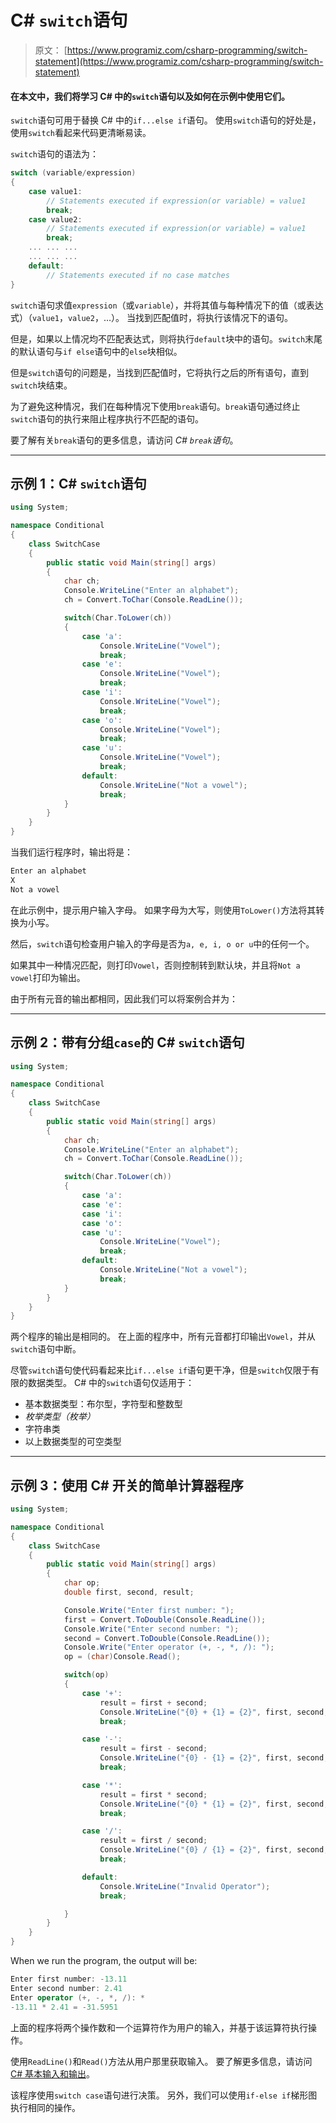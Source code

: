 # C# `switch`语句

> 原文： [https://www.programiz.com/csharp-programming/switch-statement](https://www.programiz.com/csharp-programming/switch-statement)

#### 在本文中，我们将学习 C# 中的`switch`语句以及如何在示例中使用它们。

`switch`语句可用于替换 C# 中的`if...else if`语句。 使用`switch`语句的好处是，使用`switch`看起来代码更清晰易读。

`switch`语句的语法为：

```cs
switch (variable/expression)
{
    case value1:
        // Statements executed if expression(or variable) = value1
        break;
    case value2:
        // Statements executed if expression(or variable) = value1
        break;
    ... ... ... 
    ... ... ... 
    default:
        // Statements executed if no case matches
}

```

`switch`语句求值`expression`（或`variable`），并将其值与每种情况下的值（或表达式）（`value1`，`value2`，…）。 当找到匹配值时，将执行该情况下的语句。

但是，如果以上情况均不匹配表达式，则将执行`default`块中的语句。`switch`末尾的默认语句与`if else`语句中的`else`块相似。

但是`switch`语句的问题是，当找到匹配值时，它将执行之后的所有语句，直到`switch`块结束。

为了避免这种情况，我们在每种情况下使用`break`语句。`break`语句通过终止`switch`语句的执行来阻止程序执行不匹配的语句。

要了解有关`break`语句的更多信息，请访问 *C# `break`语句*。

* * *

## 示例 1：C# `switch`语句

```cs
using System;

namespace Conditional
{
    class SwitchCase
    {
        public static void Main(string[] args)
        {
            char ch;
            Console.WriteLine("Enter an alphabet");
            ch = Convert.ToChar(Console.ReadLine());

            switch(Char.ToLower(ch))
            {
                case 'a':
                    Console.WriteLine("Vowel");
                    break;
                case 'e':
                    Console.WriteLine("Vowel");
                    break;
                case 'i':
                    Console.WriteLine("Vowel");
                    break;
                case 'o':
                    Console.WriteLine("Vowel");
                    break;
                case 'u':
                    Console.WriteLine("Vowel");
                    break;
                default:
                    Console.WriteLine("Not a vowel");
                    break;
            }
        }
    }
} 
```

当我们运行程序时，输出将是：

```cs
Enter an alphabet
X
Not a vowel 
```

在此示例中，提示用户输入字母。 如果字母为大写，则使用`ToLower()`方法将其转换为小写。

然后，`switch`语句检查用户输入的字母是否为`a, e, i, o or u`中的任何一个。

如果其中一种情况匹配，则打印`Vowel`，否则控制转到默认块，并且将`Not a vowel`打印为输出。

由于所有元音的输出都相同，因此我们可以将案例合并为：

* * *

## 示例 2：带有分组`case`的 C# `switch`语句

```cs
using System;

namespace Conditional
{
    class SwitchCase
    {
        public static void Main(string[] args)
        {
            char ch;
            Console.WriteLine("Enter an alphabet");
            ch = Convert.ToChar(Console.ReadLine());

            switch(Char.ToLower(ch))
            {
                case 'a':
                case 'e':
                case 'i':
                case 'o':
                case 'u':
                    Console.WriteLine("Vowel");
                    break;
                default:
                    Console.WriteLine("Not a vowel");
                    break;
            }
        }
    }
} 
```

两个程序的输出是相同的。 在上面的程序中，所有元音都打印输出`Vowel`，并从`switch`语句中断。

尽管`switch`语句使代码看起来比`if...else if`语句更干净，但是`switch`仅限于有限的数据类型。 C# 中的`switch`语句仅适用于：

*   基本数据类型：布尔型，字符型和整数型
*   *枚举类型（枚举）*
*   字符串类
*   以上数据类型的可空类型

* * *

## 示例 3：使用 C# 开关的简单计算器程序

```cs
using System;

namespace Conditional
{
    class SwitchCase
    {
        public static void Main(string[] args)
        {
            char op;
            double first, second, result;

            Console.Write("Enter first number: ");
            first = Convert.ToDouble(Console.ReadLine());
            Console.Write("Enter second number: ");
            second = Convert.ToDouble(Console.ReadLine());
            Console.Write("Enter operator (+, -, *, /): ");
            op = (char)Console.Read();

            switch(op)
            {
                case '+':
                    result = first + second;
                    Console.WriteLine("{0} + {1} = {2}", first, second, result);
                    break;

                case '-':
                    result = first - second;
                    Console.WriteLine("{0} - {1} = {2}", first, second, result);
                    break;

                case '*':
                    result = first * second;
                    Console.WriteLine("{0} * {1} = {2}", first, second, result);
                    break;

                case '/':
                    result = first / second;
                    Console.WriteLine("{0} / {1} = {2}", first, second, result);
                    break;

                default:
                    Console.WriteLine("Invalid Operator");
                    break;

            }
        }
    }
} 
```

When we run the program, the output will be:

```cs
Enter first number: -13.11
Enter second number: 2.41
Enter operator (+, -, *, /): *
-13.11 * 2.41 = -31.5951 
```

上面的程序将两个操作数和一个运算符作为用户的输入，并基于该运算符执行操作。

使用`ReadLine()`和`Read()`方法从用户那里获取输入。 要了解更多信息，请访问 [C# 基本输入和输出](/csharp-programming/basic-input-output "Basic input and output in C#")。

该程序使用`switch case`语句进行决策。 另外，我们可以使用`if-else if`梯形图执行相同的操作。